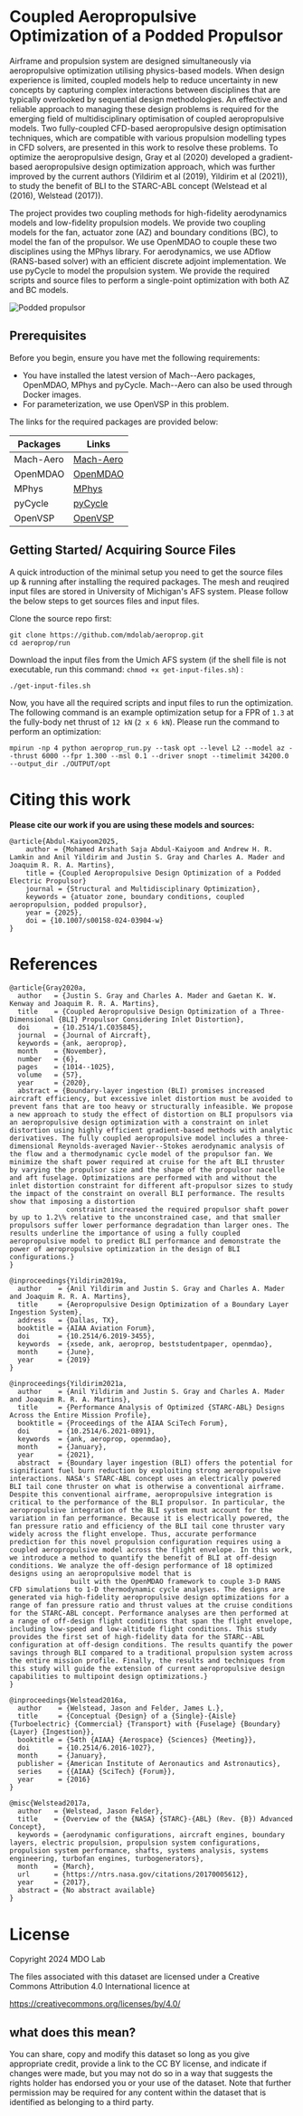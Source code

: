# Coupled Aeropropulsive Optimization of a Podded Propulsor

Airframe and propulsion system are designed simultaneously via aeropropulsive optimization utilising physics-based models.
When design experience is limited, coupled models help to reduce uncertainty in new concepts by capturing complex interactions between disciplines that are typically overlooked by sequential design methodologies.
An effective and reliable approach to managing these design problems is required for the emerging field of multidisciplinary optimisation of coupled aeropropulsive models.
Two fully-coupled CFD-based aeropropulsive design optimisation techniques, which are compatible with various propulsion modelling types in CFD solvers, are presented in this work to resolve these problems.
To optimize the aeropropulsive design, Gray et al (2020) developed a gradient-based aeropropulsive design optimization approach, which was further improved by the current authors (Yildirim et al (2019), Yildirim et al (2021)), to study the benefit of BLI to the STARC-ABL concept (Welstead et al (2016), Welstead (2017)).

The project provides two coupling methods for high-fidelity aerodynamics models and low-fidelity propulsion models.
We provide two coupling models for the fan, actuator zone (AZ) and boundary conditions (BC), to model the fan of the propulsor.
We use OpenMDAO to couple these two disciplines using the MPhys library. 
For aerodynamics, we use ADflow (RANS-based solver) with an efficient discrete adjoint implementation.
We use pyCycle to model the propulsion system.
We provide the required scripts and source files to perform a single-point optimization with both AZ and BC models.

![Podded propulsor](./images/aeroprop_model_cfd.jpg)

## Prerequisites

Before you begin, ensure you have met the following requirements:
- You have installed the latest version of Mach--Aero packages, OpenMDAO, MPhys and pyCycle. Mach--Aero can also be used through Docker images.
- For parameterization, we use OpenVSP in this problem.

The links for the required packages are provided below:

| Packages  | Links                                                                   |
| --------- | ----------------------------------------------------------------------- |
| Mach-Aero | [Mach-Aero](https://mdolab-mach-aero.readthedocs-hosted.com/en/latest/) |
| OpenMDAO  | [OpenMDAO](https://openmdao.org/newdocs/versions/latest/main.html)      |
| MPhys     | [MPhys](https://openmdao.github.io/mphys/)                              |
| pyCycle   | [pyCycle](https://github.com/OpenMDAO/pyCycle)                          |
| OpenVSP   | [OpenVSP](https://openvsp.org/wiki/doku.php?id=ubuntu_instructions)     |

## Getting Started/ Acquiring Source Files

A quick introduction of the minimal setup you need to get the source files up & running after installing the required packages.
The mesh and reuqired input files are stored in University of Michigan's AFS system. Please follow the below steps to get sources files and input files.

Clone the source repo first:

```shell
git clone https://github.com/mdolab/aeroprop.git
cd aeroprop/run
```
Download the input files from the Umich AFS system (if the shell file is not executable, run this command: ``chmod +x get-input-files.sh``) :

```shell
./get-input-files.sh
```

Now, you have all the required scripts and input files to run the optimization. The following command is an example optimization setup for a FPR of ``1.3`` at the fully-body net thrust of ``12 kN`` (``2 x 6 kN``). Please run the command to perform an optimization:

```shell
mpirun -np 4 python aeroprop_run.py --task opt --level L2 --model az --thrust 6000 --fpr 1.300 --msl 0.1 --driver snopt --timelimit 34200.0 --output_dir ./OUTPUT/opt
```

# Citing this work

 **Please cite our work if you are using these models and sources:** 

```
@article{Abdul-Kaiyoom2025,
    author = {Mohamed Arshath Saja Abdul-Kaiyoom and Andrew H. R. Lamkin and Anil Yildirim and Justin S. Gray and Charles A. Mader and Joaquim R. R. A. Martins},
    title = {Coupled Aeropropulsive Design Optimization of a Podded Electric Propulsor}
    journal = {Structural and Multidisciplinary Optimization},
    keywords = {atuator zone, boundary conditions, coupled aeropropulsion, podded propulsor},
    year = {2025},
    doi = {10.1007/s00158-024-03904-w}
}
```


# References


```
@article{Gray2020a,
  author   = {Justin S. Gray and Charles A. Mader and Gaetan K. W. Kenway and Joaquim R. R. A. Martins},
  title    = {Coupled Aeropropulsive Design Optimization of a Three-Dimensional {BLI} Propulsor Considering Inlet Distortion},
  doi      = {10.2514/1.C035845},
  journal  = {Journal of Aircraft},
  keywords = {ank, aeroprop},
  month    = {November},
  number   = {6},
  pages    = {1014--1025},
  volume   = {57},
  year     = {2020},
  abstract = {Boundary-layer ingestion (BLI) promises increased aircraft efficiency, but excessive inlet distortion must be avoided to prevent fans that are too heavy or structurally infeasible. We propose a new approach to study the effect of distortion on BLI propulsors via an aeropropulsive design optimization with a constraint on inlet distortion using highly efficient gradient-based methods with analytic derivatives. The fully coupled aeropropulsive model includes a three-dimensional Reynolds-averaged Navier--Stokes aerodynamic analysis of the flow and a thermodynamic cycle model of the propulsor fan. We minimize the shaft power required at cruise for the aft BLI thruster by varying the propulsor size and the shape of the propulsor nacelle and aft fuselage. Optimizations are performed with and without the inlet distortion constraint for different aft-propulsor sizes to study the impact of the constraint on overall BLI performance. The results show that imposing a distortion
              constraint increased the required propulsor shaft power by up to 1.2\% relative to the unconstrained case, and that smaller propulsors suffer lower performance degradation than larger ones. The results underline the importance of using a fully coupled aeropropulsive model to predict BLI performance and demonstrate the power of aeropropulsive optimization in the design of BLI configurations.}
}

@inproceedings{Yildirim2019a,
  author    = {Anil Yildirim and Justin S. Gray and Charles A. Mader and Joaquim R. R. A. Martins},
  title     = {Aeropropulsive Design Optimization of a Boundary Layer Ingestion System},
  address   = {Dallas, TX},
  booktitle = {AIAA Aviation Forum},
  doi       = {10.2514/6.2019-3455},
  keywords  = {xsede, ank, aeroprop, beststudentpaper, openmdao},
  month     = {June},
  year      = {2019}
}

@inproceedings{Yildirim2021a,
  author    = {Anil Yildirim and Justin S. Gray and Charles A. Mader and Joaquim R. R. A. Martins},
  title     = {Performance Analysis of Optimized {STARC-ABL} Designs Across the Entire Mission Profile},
  booktitle = {Proceedings of the AIAA SciTech Forum},
  doi       = {10.2514/6.2021-0891},
  keywords  = {ank, aeroprop, openmdao},
  month     = {January},
  year      = {2021},
  abstract  = {Boundary layer ingestion (BLI) offers the potential for significant fuel burn reduction by exploiting strong aeropropulsive interactions. NASA's STARC-ABL concept uses an electrically powered BLI tail cone thruster on what is otherwise a conventional airframe. Despite this conventional airframe, aeropropulsive integration is critical to the performance of the BLI propulsor. In particular, the aeropropulsive integration of the BLI system must account for the variation in fan performance. Because it is electrically powered, the fan pressure ratio and efficiency of the BLI tail cone thruster vary widely across the flight envelope. Thus, accurate performance prediction for this novel propulsion configuration requires using a coupled aeropropulsive model across the flight envelope. In this work, we introduce a method to quantify the benefit of BLI at off-design conditions. We analyze the off-design performance of 18 optimized designs using an aeropropulsive model that is
               built with the OpenMDAO framework to couple 3-D RANS CFD simulations to 1-D thermodynamic cycle analyses. The designs are generated via high-fidelity aeropropulsive design optimizations for a range of fan pressure ratio and thrust values at the cruise conditions for the STARC-ABL concept. Performance analyses are then performed at a range of off-design flight conditions that span the flight envelope, including low-speed and low-altitude flight conditions. This study provides the first set of high-fidelity data for the STARC--ABL configuration at off-design conditions. The results quantify the power savings through BLI compared to a traditional propulsion system across the entire mission profile. Finally, the results and techniques from this study will guide the extension of current aeropropulsive design capabilities to multipoint design optimizations.}
}

@inproceedings{Welstead2016a,
  author    = {Welstead, Jason and Felder, James L.},
  title     = {Conceptual {Design} of a {Single}-{Aisle} {Turboelectric} {Commercial} {Transport} with {Fuselage} {Boundary} {Layer} {Ingestion}},
  booktitle = {54th {AIAA} {Aerospace} {Sciences} {Meeting}},
  doi       = {10.2514/6.2016-1027},
  month     = {January},
  publisher = {American Institute of Aeronautics and Astronautics},
  series    = {{AIAA} {SciTech} {Forum}},
  year      = {2016}
}

@misc{Welstead2017a,
  author   = {Welstead, Jason Felder},
  title    = {Overview of the {NASA} {STARC}-{ABL} (Rev. {B}) Advanced Concept},
  keywords = {aerodynamic configurations, aircraft engines, boundary layers, electric propulsion, propulsion system configurations, propulsion system performance, shafts, systems analysis, systems engineering, turbofan engines, turbogenerators},
  month    = {March},
  url      = {https://ntrs.nasa.gov/citations/20170005612},
  year     = {2017},
  abstract = {No abstract available}
}
```

# License

Copyright 2024 MDO Lab

The files associated with this dataset are licensed under a Creative Commons Attribution 4.0 International licence at

https://creativecommons.org/licenses/by/4.0/

## what does this mean?

You can share, copy and modify this dataset so long as you give appropriate credit, provide a link to the CC BY license, and indicate if changes were made, but you may not do so in a way that suggests the rights holder has endorsed you or your use of the dataset. Note that further permission may be required for any content within the dataset that is identified as belonging to a third party.
